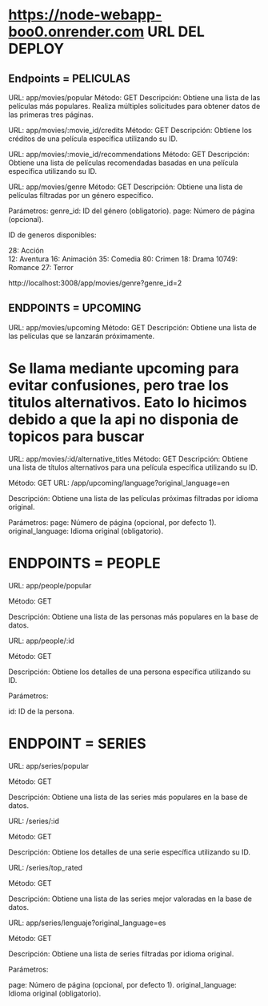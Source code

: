 # https://node-webapp-boo0.onrender.com   URL DEL DEPLOY
 
## Endpoints = PELICULAS 

URL: app/movies/popular
Método: GET
Descripción: Obtiene una lista de las películas más populares. Realiza múltiples solicitudes para obtener datos de las primeras tres páginas.

URL: app/movies/:movie_id/credits
Método: GET
Descripción: Obtiene los créditos de una película específica utilizando su ID.

URL: app/movies/:movie_id/recommendations
Método: GET
Descripción: Obtiene una lista de películas recomendadas basadas en una película específica utilizando su ID.

URL: app/movies/genre
Método: GET
Descripción: Obtiene una lista de películas filtradas por un género específico.

Parámetros:
genre_id: ID del género (obligatorio).
page: Número de página (opcional).

ID de generos disponibles: 

28: Acción   
12: Aventura
16: Animación
35: Comedia
80: Crimen
18: Drama
10749: Romance
27: Terror 

 http://localhost:3008/app/movies/genre?genre_id=2


## ENDPOINTS = UPCOMING

URL: app/movies/upcoming
Método: GET
Descripción: Obtiene una lista de las películas que se lanzarán próximamente.

# Se llama mediante upcoming para evitar confusiones, pero trae los titulos alternativos. Eato lo hicimos debido a que la api no disponia de topicos para buscar 

URL: app/movies/:id/alternative_titles
Método: GET
Descripción: Obtiene una lista de títulos alternativos para una película específica utilizando su ID.

Método: GET
URL: /app/upcoming/language?original_language=en

Descripción: Obtiene una lista de las películas próximas filtradas por idioma original.

Parámetros:
page: Número de página (opcional, por defecto 1).
original_language: Idioma original (obligatorio).

# ENDPOINTS = PEOPLE

URL: app/people/popular

Método: GET

Descripción: Obtiene una lista de las personas más populares en la base de datos.



URL: app/people/:id

Método: GET

Descripción: Obtiene los detalles de una persona específica utilizando su ID.

Parámetros:

id: ID de la persona.

# ENDPOINT = SERIES

URL: app/series/popular

Método: GET

Descripción: Obtiene una lista de las series más populares en la base de datos.


URL: /series/:id

Método: GET

Descripción: Obtiene los detalles de una serie específica utilizando su ID.


URL: /series/top_rated

Método: GET

Descripción: Obtiene una lista de las series mejor valoradas en la base de datos.


URL: app/series/lenguaje?original_language=es

Método: GET

Descripción: Obtiene una lista de series filtradas por idioma original.

Parámetros:

page: Número de página (opcional, por defecto 1).
original_language: Idioma original (obligatorio).


